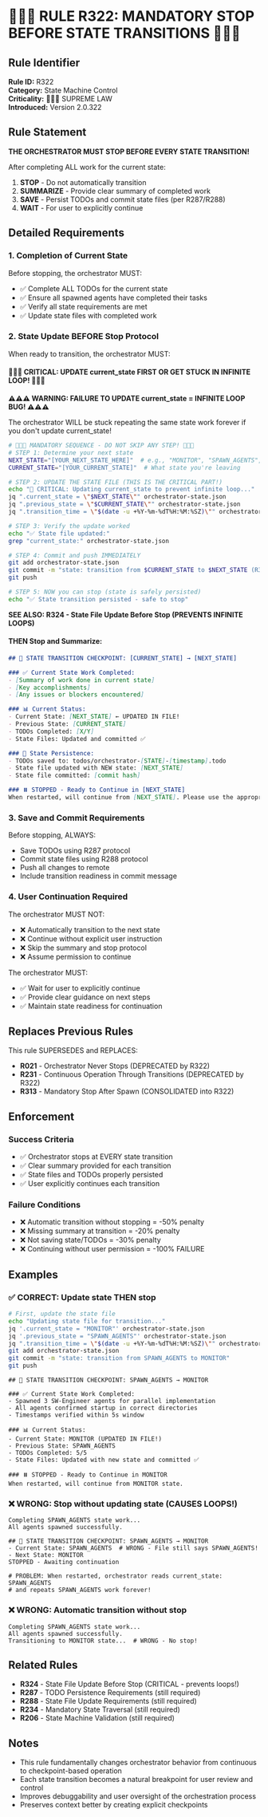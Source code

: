 # 🔴🔴🔴 RULE R322: MANDATORY STOP BEFORE STATE TRANSITIONS 🔴🔴🔴

## Rule Identifier
**Rule ID:** R322  
**Category:** State Machine Control  
**Criticality:** 🔴🔴🔴 SUPREME LAW  
**Introduced:** Version 2.0.322  

## Rule Statement

**THE ORCHESTRATOR MUST STOP BEFORE EVERY STATE TRANSITION!**

After completing ALL work for the current state:
1. **STOP** - Do not automatically transition
2. **SUMMARIZE** - Provide clear summary of completed work
3. **SAVE** - Persist TODOs and commit state files (per R287/R288)
4. **WAIT** - For user to explicitly continue

## Detailed Requirements

### 1. Completion of Current State
Before stopping, the orchestrator MUST:
- ✅ Complete ALL TODOs for the current state
- ✅ Ensure all spawned agents have completed their tasks
- ✅ Verify all state requirements are met
- ✅ Update state files with completed work

### 2. State Update BEFORE Stop Protocol
When ready to transition, the orchestrator MUST:

#### 🔴🔴🔴 CRITICAL: UPDATE current_state FIRST OR GET STUCK IN INFINITE LOOP! 🔴🔴🔴

**⚠️⚠️⚠️ WARNING: FAILURE TO UPDATE current_state = INFINITE LOOP BUG! ⚠️⚠️⚠️**

The orchestrator WILL be stuck repeating the same state work forever if you don't update current_state!

```bash
# 🚨🚨🚨 MANDATORY SEQUENCE - DO NOT SKIP ANY STEP! 🚨🚨🚨
# STEP 1: Determine your next state
NEXT_STATE="[YOUR_NEXT_STATE_HERE]"  # e.g., "MONITOR", "SPAWN_AGENTS", etc.
CURRENT_STATE="[YOUR_CURRENT_STATE]"  # What state you're leaving

# STEP 2: UPDATE THE STATE FILE (THIS IS THE CRITICAL PART!)
echo "📝 CRITICAL: Updating current_state to prevent infinite loop..."
jq ".current_state = \"$NEXT_STATE\"" orchestrator-state.json
jq ".previous_state = \"$CURRENT_STATE\"" orchestrator-state.json
jq ".transition_time = \"$(date -u +%Y-%m-%dT%H:%M:%SZ)\"" orchestrator-state.json

# STEP 3: Verify the update worked
echo "✅ State file updated:"
grep "current_state:" orchestrator-state.json

# STEP 4: Commit and push IMMEDIATELY
git add orchestrator-state.json
git commit -m "state: transition from $CURRENT_STATE to $NEXT_STATE (R324 compliance)"
git push

# STEP 5: NOW you can stop (state is safely persisted)
echo "✅ State transition persisted - safe to stop"
```

**SEE ALSO: R324 - State File Update Before Stop (PREVENTS INFINITE LOOPS)**

#### THEN Stop and Summarize:
```markdown
## 🛑 STATE TRANSITION CHECKPOINT: [CURRENT_STATE] → [NEXT_STATE]

### ✅ Current State Work Completed:
- [Summary of work done in current state]
- [Key accomplishments]
- [Any issues or blockers encountered]

### 📊 Current Status:
- Current State: [NEXT_STATE] ← UPDATED IN FILE!
- Previous State: [CURRENT_STATE]
- TODOs Completed: [X/Y]
- State Files: Updated and committed ✅

### 📝 State Persistence:
- TODOs saved to: todos/orchestrator-[STATE]-[timestamp].todo
- State file updated with NEW state: [NEXT_STATE]
- State file committed: [commit hash]

### ⏸️ STOPPED - Ready to Continue in [NEXT_STATE]
When restarted, will continue from [NEXT_STATE]. Please use the appropriate continuation command.
```

### 3. Save and Commit Requirements
Before stopping, ALWAYS:
- Save TODOs using R287 protocol
- Commit state files using R288 protocol
- Push all changes to remote
- Include transition readiness in commit message

### 4. User Continuation Required
The orchestrator MUST NOT:
- ❌ Automatically transition to the next state
- ❌ Continue without explicit user instruction
- ❌ Skip the summary and stop protocol
- ❌ Assume permission to continue

The orchestrator MUST:
- ✅ Wait for user to explicitly continue
- ✅ Provide clear guidance on next steps
- ✅ Maintain state readiness for continuation

## Replaces Previous Rules

This rule SUPERSEDES and REPLACES:
- **R021** - Orchestrator Never Stops (DEPRECATED by R322)
- **R231** - Continuous Operation Through Transitions (DEPRECATED by R322)
- **R313** - Mandatory Stop After Spawn (CONSOLIDATED into R322)

## Enforcement

### Success Criteria
- ✅ Orchestrator stops at EVERY state transition
- ✅ Clear summary provided for each transition
- ✅ State files and TODOs properly persisted
- ✅ User explicitly continues each transition

### Failure Conditions
- ❌ Automatic transition without stopping = -50% penalty
- ❌ Missing summary at transition = -20% penalty
- ❌ Not saving state/TODOs = -30% penalty
- ❌ Continuing without user permission = -100% FAILURE

## Examples

### ✅ CORRECT: Update state THEN stop
```bash
# First, update the state file
echo "Updating state file for transition..."
jq '.current_state = "MONITOR"' orchestrator-state.json
jq '.previous_state = "SPAWN_AGENTS"' orchestrator-state.json
jq ".transition_time = \"$(date -u +%Y-%m-%dT%H:%M:%SZ)\"" orchestrator-state.json
git add orchestrator-state.json
git commit -m "state: transition from SPAWN_AGENTS to MONITOR"
git push
```

```
## 🛑 STATE TRANSITION CHECKPOINT: SPAWN_AGENTS → MONITOR

### ✅ Current State Work Completed:
- Spawned 3 SW-Engineer agents for parallel implementation
- All agents confirmed startup in correct directories
- Timestamps verified within 5s window

### 📊 Current Status:
- Current State: MONITOR (UPDATED IN FILE!)
- Previous State: SPAWN_AGENTS
- TODOs Completed: 5/5
- State Files: Updated with new state and committed ✅

### ⏸️ STOPPED - Ready to Continue in MONITOR
When restarted, will continue from MONITOR state.
```

### ❌ WRONG: Stop without updating state (CAUSES LOOPS!)
```
Completing SPAWN_AGENTS state work...
All agents spawned successfully.

## 🛑 STATE TRANSITION CHECKPOINT: SPAWN_AGENTS → MONITOR
- Current State: SPAWN_AGENTS  # WRONG - File still says SPAWN_AGENTS!
- Next State: MONITOR
STOPPED - Awaiting continuation

# PROBLEM: When restarted, orchestrator reads current_state: SPAWN_AGENTS
# and repeats SPAWN_AGENTS work forever!
```

### ❌ WRONG: Automatic transition without stop
```
Completing SPAWN_AGENTS state work...
All agents spawned successfully.
Transitioning to MONITOR state...  # WRONG - No stop!
```

## Related Rules
- **R324** - State File Update Before Stop (CRITICAL - prevents loops!)
- **R287** - TODO Persistence Requirements (still required)
- **R288** - State File Update Requirements (still required)
- **R234** - Mandatory State Traversal (still required)
- **R206** - State Machine Validation (still required)

## Notes
- This rule fundamentally changes orchestrator behavior from continuous to checkpoint-based operation
- Each state transition becomes a natural breakpoint for user review and control
- Improves debuggability and user oversight of the orchestration process
- Preserves context better by creating explicit checkpoints
